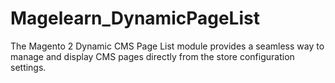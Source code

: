 # Magelearn_DynamicPageList
The Magento 2 Dynamic CMS Page List module provides a seamless way to manage and display CMS pages directly from the store configuration settings.
